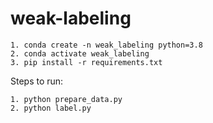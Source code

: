 # weak-labeling

```
1. conda create -n weak_labeling python=3.8
2. conda activate weak_labeling
3. pip install -r requirements.txt
```

Steps to run:
```
1. python prepare_data.py
2. python label.py
```